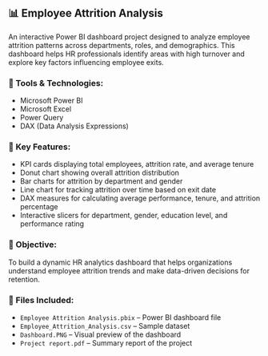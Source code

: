 ## 📊 Employee Attrition Analysis

An interactive Power BI dashboard project designed to analyze employee attrition patterns across departments, roles, and demographics. This dashboard helps HR professionals identify areas with high turnover and explore key factors influencing employee exits.

### 🔧 Tools & Technologies:
- Microsoft Power BI
- Microsoft Excel
- Power Query
- DAX (Data Analysis Expressions)

### 📌 Key Features:
- KPI cards displaying total employees, attrition rate, and average tenure
- Donut chart showing overall attrition distribution
- Bar charts for attrition by department and gender
- Line chart for tracking attrition over time based on exit date
- DAX measures for calculating average performance, tenure, and attrition percentage
- Interactive slicers for department, gender, education level, and performance rating

### 🎯 Objective:
To build a dynamic HR analytics dashboard that helps organizations understand employee attrition trends and make data-driven decisions for retention.

### 📁 Files Included:
- `Employee Attrition Analysis.pbix` – Power BI dashboard file
- `Employee_Attrition_Analysis.csv` – Sample dataset
- `Dashboard.PNG` – Visual preview of the dashboard
- `Project report.pdf` – Summary report of the project

